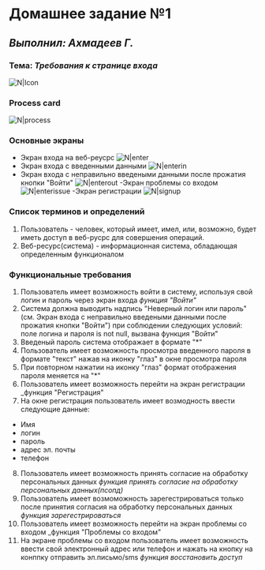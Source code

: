 # Домашнее задание №1
## _Выполнил: Ахмадеев Г._
### Тема: _Требования к странице входа_
![N|Icon](https://avatars.mds.yandex.net/i?id=1ef5cb45b1de0f7f6f87a9df8157ce86bdb4c343-9211785-images-thumbs&n=13)

### Process card
![N|process](https://github.com/GeorgeTheSaw/homework/blob/f4cc486e08c8764d4d79bffa286306b3f8264c4e/%D0%92%D1%85%D0%BE%D0%B4.svg)
### Основные экраны

- Экран входа на веб-реусрс
![N|enter](https://github.com/GeorgeTheSaw/homework/blob/main/Экран%20Входа.png?raw=true)
- Экран входа с введенными данными 
![N|enterin](https://github.com/GeorgeTheSaw/homework/blob/main/Экран%20входа%20с%20введенными%20данным.png?raw=true)
- Экран входа с неправильно введеными данными после прожатия кнопки "Войти"
![N|enterout](https://github.com/GeorgeTheSaw/homework/blob/main/Экран%20входа%20с%20неправильно%20введенными%20данными.png?raw=true)
-Экран проблемы со входом
![N|enterissue](https://github.com/GeorgeTheSaw/homework/blob/main/Проблемы%20со%20входом.png?raw=true)
-Экран регистрации
![N|signup](https://github.com/GeorgeTheSaw/homework/blob/main/Регистрация.png?raw=true)

### Список терминов и определений
1. Пользователь - человек, который имеет, имел, или, возможно, будет иметь доступ в веб-русрс для совершения операций.
2. Веб-ресурс(система) - информационная система, обладающая определенным функционалом

### Функциональные требования
1. Пользователь имеет возможность войти в систему, используя свой логин и пароль через экран входа _функция "Войти"_
2. Система должна выводить надпись "Неверный логин или пароль"(см. Экран входа с неправильно введеными данными после прожатия кнопки "Войти")  при соблюдении следующих условий: поле логина и пароля is not null, вызвана функция "Войти"
3. Введеный пароль система отображает в формате "*"
4. Пользователь имеет возможность просмотра введенного пароля в формате "текст" нажав на иконку "глаз" в окне просмотра пароля
5. При повторном нажатии на иконку "глаз" формат отображения пароля меняется на "*"
6. Пользователь имеет возможность перейти на экран регистрации _функция "Регистрация"
7. На окне регистрация пользователь имеет возмодность ввести следующие данные: 
  - Имя
  - логин
  - пароль
  - адрес эл. почты
  - телефон
8. Пользователь имеет возможность принять согласие на обработку персональных данных _функция принять согласие на обработку персональных данных(псопд)_
9. Пользователь имеет возмоможность зарегестрироваться только после принятия согласия на обработку персональных данных _функция зарегестрироваться_
10. Пользователь имеет возможность перейти на экран проблемы со входом _функция "Проблемы со входом"
11. На экране проблемы со входом пользователь имеет возможность ввести свой электронный адрес или телефон и нажать на кнопку на конппку отправить эл.письмо/sms _функция восстановить доступ_

